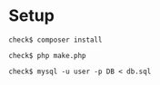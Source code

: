 # Setup
```
check$ composer install
```
```
check$ php make.php
```
```
check$ mysql -u user -p DB < db.sql
```